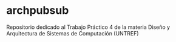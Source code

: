 # archpubsub
Repositorio dedicado al Trabajo Práctico 4 de la materia Diseño y Arquitectura de Sistemas de Computación (UNTREF)
